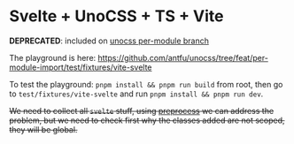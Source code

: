 # Svelte + UnoCSS + TS + Vite

**DEPRECATED**: included on [unocss per-module branch](https://github.com/antfu/unocss/tree/feat/per-module-import)

The playground is here: https://github.com/antfu/unocss/tree/feat/per-module-import/test/fixtures/vite-svelte

To test the playground: `pnpm install && pnpm run build` from root, then go to `test/fixtures/vite-svelte` and run `pnpm install && pnpm run dev`.

~~We need to collect all `svelte` stuff, using [preprocess](https://github.com/antfu/unocss#utilities-preprocess--prefixing) 
we can address the problem, but we need to check first why the classes added are not scoped, they will be global.~~
